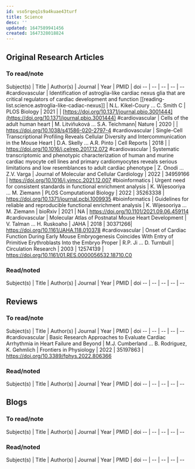 ```yaml
---
id: vso5rqeq1s9a4kuae43turf
title: Science
desc: ''
updated: 1647589941456
created: 1647328018824
---
```


## Original Research Articles

### To read/note

Subject(s) | Title | Author(s) | Journal | Year | PMID | doi
 -- | -- | -- | -- | --
 #cardiovascular | Identification of astroglia-like cardiac nexus glia that are critical regulators of cardiac development and function [[reading-list.science.astroglia-like-cadiac-nexus]] | N.L. Kikel-Coury ... C. Smith C | PLOS Biology | 2021 | | [https://doi.org/10.1371/journal.pbio.3001444](https://doi.org/10.1371/journal.pbio.3001444)
 #cardiovascular | Cells of the adult human heart | M. Litviňuková ... S.A. Teichmann| Nature | 2020 | | https://doi.org/10.1038/s41586-020-2797-4
 #cardiovascular | Single-Cell Transcriptional Profiling Reveals Cellular Diversity and Intercommunication in the Mouse Heart | D.A. Skelly ... A.R. Pinto | Cell Reports | 2018 | | https://doi.org/10.1016/j.celrep.2017.12.072
 #cardiovascular | Systematic transcriptomic and phenotypic characterization of human and murine cardiac myocyte cell lines and primary cardiomyocytes reveals serious limitations and low resemblances to adult cardiac phenotype | Z. Onodi ... Z.V. Varga | Journal of Molecular and Cellular Cardiology | 2022 | 34959166 | https://doi.org/10.1016/j.yjmcc.2021.12.007
 #bioinformatics | Urgent need for consistent standards in functional enrichment analysis | K. Wijesooriya ... M. Ziemann | PLOS Computational Biology | 2022 | 35263338 | https://doi.org/10.1371/journal.pcbi.1009935
 #bioinformatics | Guidelines for reliable and reproducible functional enrichment analysis | K. Wijesooriya ... M. Ziemann | bioRxiv | 2021 | NA | https://doi.org/10.1101/2021.09.06.459114
 #cardiovascular | Molecular Atlas of Postnatal Mouse Heart Development | V. Talman ... H. Ruskoaho | JAHA | 2018 | 30371266| https://doi.org/10.1161/JAHA.118.010378
 #cardiovascular | Onset of Cardiac Function During Early Mouse Embryogenesis Coincides With Entry of Primitive Erythroblasts Into the Embryo Proper | R.P. Ji ... D. Turnbull | Circulation Research | 2003 | 12574139 | https://doi.org/10.1161/01.RES.0000056532.18710.C0


### Read/noted

Subject(s) | Title | Author(s) | Journal | Year | PMID | doi
 -- | -- | -- | -- | --

## Reviews

### To read/note

Subject(s) | Title | Author(s) | Journal | Year | PMID | doi
 -- | -- | -- | -- | --
 #cardiovascular | Basic Research Approaches to Evaluate Cardiac Arrhythmia in Heart Failure and Beyond | M.J. Cumberland ... B. Rodriguez, K. Gehmlich | Frontiers in Physiology | 2022 | 35197863 | https://doi.org/10.3389/fphys.2022.806366

### Read/noted

Subject(s) | Title | Author(s) | Journal | Year | PMID | doi
 -- | -- | -- | -- | --

## Blogs

### To read/note

Subject(s) | Title | Author(s) | Journal | Year | PMID | doi
 -- | -- | -- | -- | --

### Read/noted

Subject(s) | Title | Author(s) | Journal | Year | PMID | doi
 -- | -- | -- | -- | --
 